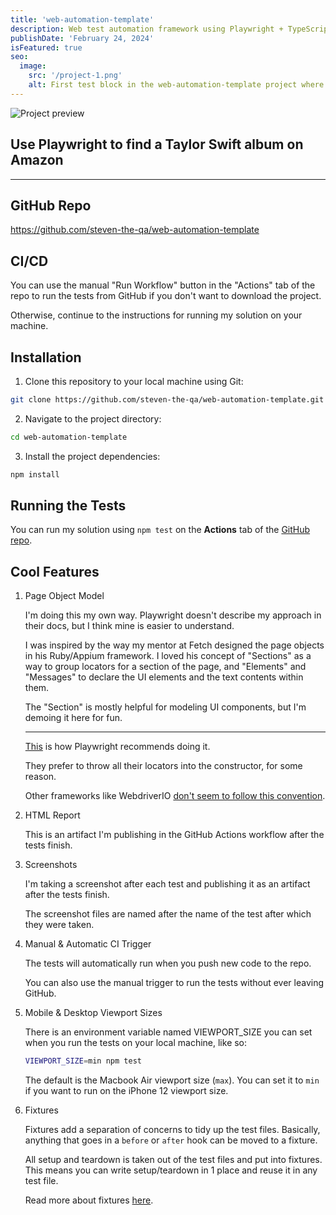 ```yaml
---
title: 'web-automation-template'
description: Web test automation framework using Playwright + TypeScript
publishDate: 'February 24, 2024'
isFeatured: true
seo:
  image:
    src: '/project-1.png'
    alt: First test block in the web-automation-template project where I test finding the T Swift album by product name and view details page
---
```


![Project preview](/project-1.png)

## Use Playwright to find a Taylor Swift album on Amazon

---

## GitHub Repo

<a href="https://github.com/steven-the-qa/web-automation-template" target="_blank" rel='noopener noreferrer'>
   https://github.com/steven-the-qa/web-automation-template
</a>

## CI/CD

You can use the manual "Run Workflow" button in the "Actions" tab of the repo to run the tests from GitHub if you don't want to download the project.

Otherwise, continue to the instructions for running my solution on your machine.

## Installation

1. Clone this repository to your local machine using Git:

```bash
git clone https://github.com/steven-the-qa/web-automation-template.git
```

2. Navigate to the project directory:

```bash
cd web-automation-template
```

3. Install the project dependencies:

```bash
npm install
```

## Running the Tests

You can run my solution using `npm test` on the **Actions** tab of the [GitHub repo](https://github.com/steven-the-qa/web-automation-template/actions/workflows/playwright.yml).

## Cool Features

1. Page Object Model

   I'm doing this my own way. Playwright doesn't describe my approach in their docs, but I think mine is easier to understand.

   I was inspired by the way my mentor at Fetch designed the page objects in his Ruby/Appium framework. I loved his concept of "Sections" as a way to group locators for a section of the page, and "Elements" and "Messages" to declare the UI elements and the text contents within them.

   The "Section" is mostly helpful for modeling UI components, but I'm demoing it here for fun.

   ***

   [This](https://playwright.dev/docs/pom) is how Playwright recommends doing it.

   They prefer to throw all their locators into the constructor, for some reason.

   Other frameworks like WebdriverIO [don't seem to follow this convention](https://webdriver.io/docs/pageobjects/).

2. HTML Report

   This is an artifact I'm publishing in the GitHub Actions workflow after the tests finish.

3. Screenshots

   I'm taking a screenshot after each test and publishing it as an artifact after the tests finish.

   The screenshot files are named after the name of the test after which they were taken.

4. Manual & Automatic CI Trigger

   The tests will automatically run when you push new code to the repo.

   You can also use the manual trigger to run the tests without ever leaving GitHub.

5. Mobile & Desktop Viewport Sizes

   There is an environment variable named VIEWPORT_SIZE you can set when you run the tests on your local machine, like so:

   ```bash
   VIEWPORT_SIZE=min npm test
   ```

   The default is the Macbook Air viewport size (`max`). You can set it to `min` if you want to run on the iPhone 12 viewport size.

6. Fixtures

   Fixtures add a separation of concerns to tidy up the test files. Basically, anything that goes in a `before` or `after` hook can be moved to a fixture.

   All setup and teardown is taken out of the test files and put into fixtures. This means you can write setup/teardown in 1 place and reuse it in any test file.

   Read more about fixtures [here](https://playwright.dev/docs/test-fixtures#creating-a-fixture).
